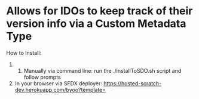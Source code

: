 # Allows for IDOs to keep track of their version info via a Custom Metadata Type

How to Install:
1. 1. Manually via command line: run the ./installToSDO.sh script and follow prompts
2. In your browser via SFDX deployer: https://hosted-scratch-dev.herokuapp.com/byoo?template=
